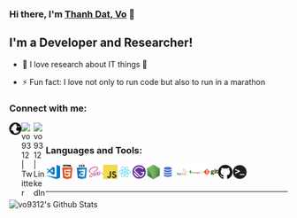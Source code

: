 ### Hi there, I'm [Thanh Dat, Vo][website] 👋

## I'm a Developer and Researcher!
<!-- - 🔭 I’m currently working on a [VS Code Course][website]! -->
- 🌱 I love research about IT things 🤣
<!-- - 👯 I’m looking to collaborate with other content creators -->
<!-- - 🥅 2020 Goals: Contribute more to Open Source projects -->
- ⚡ Fun fact: I love not only to run code but also to run in a marathon 

### Connect with me:

[<img align="left" alt="vo9312.com" width="22px" src="https://raw.githubusercontent.com/iconic/open-iconic/master/svg/globe.svg" />][website]
<!-- [<img align="left" alt="vo9312 | YouTube" width="22px" src="https://cdn.jsdelivr.net/npm/simple-icons@v3/icons/youtube.svg" />][youtube] -->
[<img align="left" alt="vo9312 | Twitter" width="22px" src="https://cdn.jsdelivr.net/npm/simple-icons@v3/icons/twitter.svg" />][twitter]
[<img align="left" alt="vo9312 | LinkedIn" width="22px" src="https://cdn.jsdelivr.net/npm/simple-icons@v3/icons/linkedin.svg" />][linkedin]
<!-- <img align="left" alt="vo9312 | Instagram" width="22px" src="https://cdn.jsdelivr.net/npm/simple-icons@v3/icons/instagram.svg" />][instagram] -->

<br />

### Languages and Tools:

<img align="left" alt="Visual Studio Code" width="26px" src="https://raw.githubusercontent.com/github/explore/80688e429a7d4ef2fca1e82350fe8e3517d3494d/topics/visual-studio-code/visual-studio-code.png" />
<img align="left" alt="HTML5" width="26px" src="https://raw.githubusercontent.com/github/explore/80688e429a7d4ef2fca1e82350fe8e3517d3494d/topics/html/html.png" />
<img align="left" alt="CSS3" width="26px" src="https://raw.githubusercontent.com/github/explore/80688e429a7d4ef2fca1e82350fe8e3517d3494d/topics/css/css.png" />
<img align="left" alt="Sass" width="26px" src="https://raw.githubusercontent.com/github/explore/80688e429a7d4ef2fca1e82350fe8e3517d3494d/topics/sass/sass.png" />
<img align="left" alt="JavaScript" width="26px" src="https://raw.githubusercontent.com/github/explore/80688e429a7d4ef2fca1e82350fe8e3517d3494d/topics/javascript/javascript.png" />
<img align="left" alt="React" width="26px" src="https://raw.githubusercontent.com/github/explore/80688e429a7d4ef2fca1e82350fe8e3517d3494d/topics/react/react.png" />
<img align="left" alt="Gatsby" width="26px" src="https://raw.githubusercontent.com/github/explore/e94815998e4e0713912fed477a1f346ec04c3da2/topics/gatsby/gatsby.png" />
<img align="left" alt="Node.js" width="26px" src="https://raw.githubusercontent.com/github/explore/80688e429a7d4ef2fca1e82350fe8e3517d3494d/topics/nodejs/nodejs.png" />
<img align="left" alt="SQL" width="26px" src="https://raw.githubusercontent.com/github/explore/80688e429a7d4ef2fca1e82350fe8e3517d3494d/topics/sql/sql.png" />
<img align="left" alt="MySQL" width="26px" src="https://raw.githubusercontent.com/github/explore/80688e429a7d4ef2fca1e82350fe8e3517d3494d/topics/mysql/mysql.png" />
<img align="left" alt="MongoDB" width="26px" src="https://raw.githubusercontent.com/github/explore/80688e429a7d4ef2fca1e82350fe8e3517d3494d/topics/mongodb/mongodb.png" />
<img align="left" alt="Git" width="26px" src="https://raw.githubusercontent.com/github/explore/80688e429a7d4ef2fca1e82350fe8e3517d3494d/topics/git/git.png" />
<img align="left" alt="GitHub" width="26px" src="https://raw.githubusercontent.com/github/explore/78df643247d429f6cc873026c0622819ad797942/topics/github/github.png" />
<img align="left" alt="HTML5" width="26px" src="https://raw.githubusercontent.com/github/explore/80688e429a7d4ef2fca1e82350fe8e3517d3494d/topics/terminal/terminal.png" />

<br />
<br />

<!-- --- -->

<!-- ### 📺 Latest YouTube Videos -->
<!-- YOUTUBE:START -->
<!-- - [Next Level GitHub Profile README (NEW) | How To Create An Amazing Profile ReadMe With GitHub Actions](https://www.youtube.com/watch?v=ECuqb5Tv9qI)
- [There's more to CONSOLE than .log( ) | Things you didn't know console could do!!](https://www.youtube.com/watch?v=_-bHhEGcDiQ)
- [Simple React.js User Login Authentication | Auth0](https://www.youtube.com/watch?v=MqczHS3Z2bc)
- [Top 10 VS Code Updates You Don't Know About!! (July 2020)](https://www.youtube.com/watch?v=WHBQ1szkhtI)
- [localStorage Dark/Light Mode Theme Toggle (CSS/JavaScript) | UI Design](https://www.youtube.com/watch?v=_raOFZAYXD4) -->
<!-- YOUTUBE:END -->


<!-- --- -->

<!-- ### 📕 Latest Blog Posts -->
<!-- BLOG-POST-LIST:START -->
<!-- - [Microinteractions: Password Validation Animation](https://dev.to/vo9312/microinteractions-password-validation-animation-5629)
- [Notion + YouTube - A Powerful Combination for Productivity](https://dev.to/vo9312/notion-youtube-a-powerful-combination-for-productivity-1def)
- [Regular Expressions (RegEx) Crash Course](https://dev.to/vo9312/regular-expressions-regex-crash-course-248n)
- [Emmet Part 2 - Advanced](https://dev.to/vo9312/emmet-part-2-advanced-4c65)
- [Deno 1.0 Released! (Easy) REST API Example](https://dev.to/vo9312/deno-1-0-released-easy-rest-api-example-2fbl) -->
<!-- BLOG-POST-LIST:END -->

---

<img align="left" alt="vo9312's Github Stats" src="https://github-readme-stats.vercel.app/api?username=vo9312&show_icons=true&hide_border=true" />

[website]: https://vo9312.co
[twitter]: https://twitter.com/vo9312
[youtube]: https://youtube.com/vo9312
<!-- [instagram]: https://instagram.com/vo9312 -->
[linkedin]: https://linkedin.com/in/vo9312
<!-- []: https://www.youtube.com/playlist?list=PLkwxH9e_vrAJ0WbEsFA9W3I1W-g_BTsbt
[]: https://www.youtube.com/playlist?list=PLkwxH9e_vrALRJKu7wfXby3MKeflhTu6B
[]: https://www.youtube.com/playlist?list=PLkwxH9e_vrALSdvZuEh6gqQdmDoDIoqz4
[]: https://www.youtube.com/playlist?list=PLkwxH9e_vrAK4TdffpxKY3QGyHCpxFcQ0 -->
